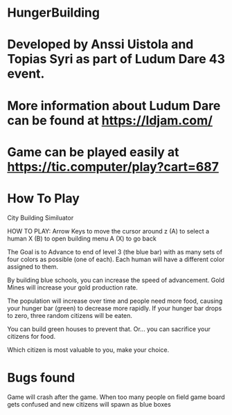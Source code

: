 # HungerBuilding
# Developed by Anssi Uistola and Topias Syri as part of Ludum Dare 43 event.
# More information about Ludum Dare can be found at https://ldjam.com/
# Game can be played easily at https://tic.computer/play?cart=687

# How To Play

City Building Similuator

HOW TO PLAY:
Arrow Keys to move the cursor around
z (A) to select a human
X (B) to open building menu
A (X) to go back

The Goal is to Advance to end of level 3 (the blue bar) with as many sets of four colors as possible (one of each). Each human will have a different color assigned to them.

By building blue schools, you can increase the speed of advancement. Gold Mines will increase your gold production rate.

The population will increase over time and people need more food, causing your hunger bar (green) to decrease more rapidly. If your hunger bar drops to zero, three random citizens will be eaten.

You can build green houses to prevent that. Or... you can sacrifice your citizens for food.

Which citizen is most valuable to you, make your choice.

# Bugs found

Game will crash after the game.
When too many people on field game board gets confused and new citizens will spawn as blue boxes
